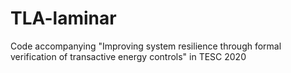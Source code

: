 # TLA-laminar
Code accompanying "Improving system resilience through formal verification of transactive energy controls" in TESC 2020
